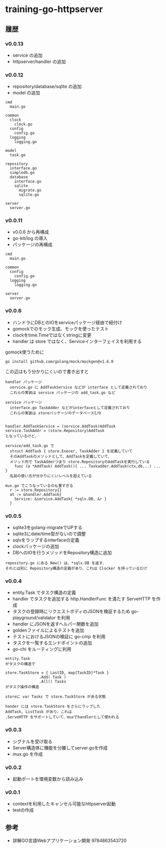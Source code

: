 # training-go-httpserver

## 履歴

### v0.0.13

- service の追加
- httpserver/handler の追加



### v0.0.12

- repository/database/sqlite の追加
- model の追加

```
cmd
  main.go

common
  clock
    clock.go
  config
    config.go
  logging
    logging.go

model
  task.go

repository
  interface.go
  simpledb.go
  database
    interface.go
    sqlite
      migrate.go
      sqlite.go

server
  server.go
```


### v0.0.11

- v0.0.6 から再構成
- go-kit/log の導入
- パッケージの再構成

```
cmd
  main.go

common
  config
    config.go
  logging
    logging.go

server
  server.go
```



### v0.0.6

- ハンドラにDBとのIOをserviceパッケージ経由で紐付け
- gomockでのモック生成、モックを使ったテスト
- clockをtime.Timeではなくstringに変更
- handler は store ではなく、Serviceインターフェイスを利用する


gomock使うために
```
go install github.com/golang/mock/mockgen@v1.6.0
```

この辺はもう分かりにくいので書き出すと
```
handler パッケージ
  service.go に AddTaskService などが interface として定義されており
  これらの実装は service パッケージの add_task.go など

service パッケージ
  interface.go TaskAdder などがinterfaceとして定義されており
  これらの実装は storeパッケージのデータベースI/O


handler.AddTaskService = (service.AddTask)AddTask
service.TaskAddr = (store.Repository)AddTask
となっているけど、

service/add_task.go で
  struct AddTask { store.Execer, TaskAdder } を定義していて
  そのAddTaskのメソッドとして、AddTaskを定義していて、
  メソッド内で TaskAdderつまり store.RepositoryのAddTaskを実行している
    func (a *AddTask) AddTask(){ ... Taskadder.AddTask(ctx,db,..) ... }
  名前の使い方が分かりにくいレベルを超えている
  
mux.go でこうなっているのも重すぎる
  r := store.Repository{}
  at := &handler.AddTask{
    Service: &service.AddTask{ *sqlx.DB, &r }
  }
```


### v0.0.5

- sqlite3をgolang-migrateでUPする
- sqlite3にdate/time型がないので調整
- sqlxをラップするinterfaceの定義
- clockパッケージの追加
- DBへのIOを行うメソッドをRepository構造に追加

```
repository.go にある New() は、*sqlx.DB を返す、
それとは別に Repository構造の定義があり、これは Clocker を持っているだけ
```


### v0.0.4

- entity.Task でタスク構造の定義
- handler でタスクを追加する http.HandlerFunc を満たす ServeHTTP を作成
- タスクの登録時にリクエストボディのJSONを検証するため go-playground/validator を利用
- handler にJSONを返すヘルパー関数を追加
- goldenファイルによるテストを追加
- テストにおけるJSONの検証に go-cmp を利用
- タスクを一覧するエンドポイントの追加
- go-chi をルーティングに利用


```
entity.Task
がタスクの構造で

store.TaskStore = { LastID, map[TaskID]*Task }
               .Add( Task )
               .All() Tasks
がタスク操作の構造

storeに var Tasks で store.TaskStore がある状態

hander には store.TaskStore をさらにラップした
AddTask, ListTask があり、これは
.ServeHTTP をサポートしていて、muxでhandlerとして使われる
```
 
### v0.0.3

- シグナルを受け取る
- Server構造体に機能を分離してserver.goを作成
- mux.go を作成
 
### v0.0.2

- 起動ポートを環境変数から読み込み

### v0.0.1

- contextを利用したキャンセル可能なhttpserver起動
- testの作成


## 参考

- 詳解GO言語Webアプリケーション開発 9784863543720


